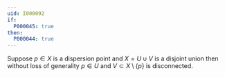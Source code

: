 ```yaml
---
uid: I000092
if:
  P000045: true
then:
  P000044: true
---
```


Suppose $p \in X$ is a dispersion point and $X = U \cup V$ is a disjoint union then without loss of generality $p \in U$ and $V \subset X \setminus \{p\}$ is disconnected.


